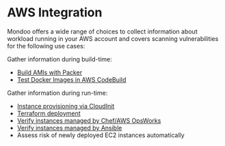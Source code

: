 # AWS Integration

Mondoo offers a wide range of choices to collect information about workload running in your AWS account and covers scanning vulnerabilities for the following use cases:

Gather information during build-time:

 - [Build AMIs with Packer](./packer)
 - [Test Docker Images in AWS CodeBuild](./cicd#aws-codebuild)

Gather information during run-time:

  - [Instance provisioning via CloudInit](../agent/cloudinit#aws-ec2-instance-user-data)
  - [Terraform deployment](./terraform)
  - [Verify instances managed by Chef/AWS OpsWorks](../agent/chef)
  - [Verify instances managed by Ansible](../agent/ansible)
  - Assess risk of newly deployed EC2 instances automatically
